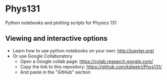 # Phys131
Python notebooks and plotting scripts for Physics 131

## Viewing and interactive options
* Learn how to use python notebooks on your own: http://jupyter.org/ 
* Or use Google Collaboratory
  * Open a Google collab page: https://colab.research.google.com/
  * Copy the link to this repository: https://github.com/kdipetri/Phys131/
  * And paste in the "GitHub" section
